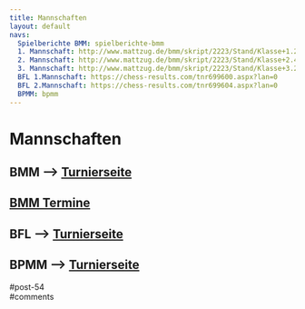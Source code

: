 ```yaml
---
title: Mannschaften 
layout: default
navs:
  Spielberichte BMM: spielberichte-bmm
  1. Mannschaft: http://www.mattzug.de/bmm/skript/2223/Stand/Klasse+1.2/runde=9/menu=knoeppe/
  2. Mannschaft: http://www.mattzug.de/bmm/skript/2223/Stand/Klasse+2.4/runde=9/menu=knoeppe/
  3. Mannschaft: http://www.mattzug.de/bmm/skript/2223/Stand/Klasse+3.2/runde=9/menu=knoeppe/
  BFL 1.Mannschaft: https://chess-results.com/tnr699600.aspx?lan=0
  BFL 2.Mannschaft: https://chess-results.com/tnr699604.aspx?lan=0
  BPMM: bpmm
---
```

<div class="post-54 page type-page status-publish hentry" id="post-54">
<h1 class="entry-title">Mannschaften</h1>
<div class="entry-content">
<h2>BMM –&gt; <a href="http://www.mattzug.de/bmm/" rel="noopener" target="_blank">Turnierseite</a></h2>
<h2><a href="http://www.narva-schach.de/wordpress/termine/bmm-termine/">BMM Termine</a></h2>
<h2>BFL –&gt; <a href="http://www.mattzug.de/bfl/" rel="noopener" target="_blank">Turnierseite</a></h2>
<h2>BPMM –&gt; <a href="http://www.narva-schach.de/wordpress/mannschaften/bpmm/">Turnierseite</a></h2>
</div><!-- .entry-content -->
</div> #post-54 
<div id="comments">
</div> #comments 
